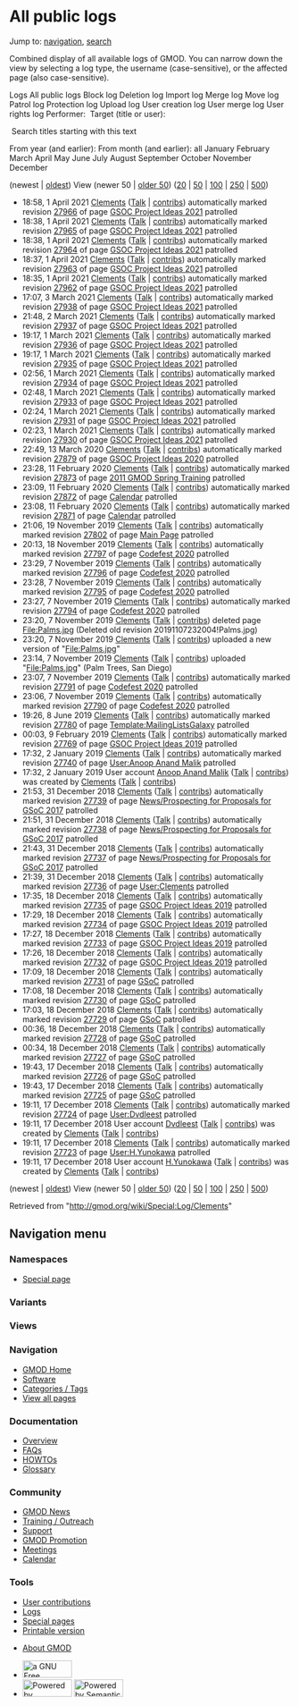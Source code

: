 <div id="mw-page-base" class="noprint">

</div>

<div id="mw-head-base" class="noprint">

</div>

<div id="content" class="mw-body" role="main">

<span id="top"></span>

<div id="mw-js-message" style="display:none;">

</div>



# <span dir="auto">All public logs</span>

<div id="bodyContent">

<div id="contentSub">

</div>

<div id="jump-to-nav" class="mw-jump">

Jump to: [navigation](#mw-navigation), [search](#p-search)

</div>

<div id="mw-content-text">

Combined display of all available logs of GMOD. You can narrow down the
view by selecting a log type, the username (case-sensitive), or the
affected page (also case-sensitive).

Logs All public logs Block log Deletion log Import log Merge log Move
log Patrol log Protection log Upload log User creation log User merge
log User rights log <span style="white-space: nowrap">Performer: </span>
<span style="white-space: nowrap">Target (title or user): </span>

 Search titles starting with this text

From year (and earlier): From month (and earlier): all January February
March April May June July August September October November December

(newest \| <a
href="/mediawiki/index.php?title=Special:Log/Clements&amp;dir=prev&amp;type=&amp;user=Clements"
class="mw-lastlink" rel="last" title="Special:Log/Clements">oldest</a>)
View (newer 50 \| <a
href="/mediawiki/index.php?title=Special:Log/Clements&amp;offset=20181217191124&amp;type=&amp;user=Clements"
class="mw-nextlink" rel="next" title="Special:Log/Clements">older 50</a>)
(<a
href="/mediawiki/index.php?title=Special:Log/Clements&amp;offset=&amp;limit=20&amp;type=&amp;user=Clements"
class="mw-numlink" title="Special:Log/Clements">20</a> \| <a
href="/mediawiki/index.php?title=Special:Log/Clements&amp;offset=&amp;limit=50&amp;type=&amp;user=Clements"
class="mw-numlink" title="Special:Log/Clements">50</a> \| <a
href="/mediawiki/index.php?title=Special:Log/Clements&amp;offset=&amp;limit=100&amp;type=&amp;user=Clements"
class="mw-numlink" title="Special:Log/Clements">100</a> \| <a
href="/mediawiki/index.php?title=Special:Log/Clements&amp;offset=&amp;limit=250&amp;type=&amp;user=Clements"
class="mw-numlink" title="Special:Log/Clements">250</a> \| <a
href="/mediawiki/index.php?title=Special:Log/Clements&amp;offset=&amp;limit=500&amp;type=&amp;user=Clements"
class="mw-numlink" title="Special:Log/Clements">500</a>)

- 18:58, 1 April 2021 <a href="/wiki/User:Clements" class="mw-userlink"
  title="User:Clements">Clements</a> <span class="mw-usertoollinks">(<a
  href="/mediawiki/index.php?title=User_talk:Clements&amp;action=edit&amp;redlink=1"
  class="new" title="User talk:Clements (page does not exist)">Talk</a>
  \|
  [contribs](/wiki/Special:Contributions/Clements "Special:Contributions/Clements"))</span>
  automatically marked revision
  [27966](/mediawiki/index.php?title=GSOC_Project_Ideas_2021&oldid=27966&diff=prev "GSOC Project Ideas 2021")
  of page [GSOC Project Ideas
  2021](/wiki/GSOC_Project_Ideas_2021 "GSOC Project Ideas 2021")
  patrolled
- 18:38, 1 April 2021 <a href="/wiki/User:Clements" class="mw-userlink"
  title="User:Clements">Clements</a> <span class="mw-usertoollinks">(<a
  href="/mediawiki/index.php?title=User_talk:Clements&amp;action=edit&amp;redlink=1"
  class="new" title="User talk:Clements (page does not exist)">Talk</a>
  \|
  [contribs](/wiki/Special:Contributions/Clements "Special:Contributions/Clements"))</span>
  automatically marked revision
  [27965](/mediawiki/index.php?title=GSOC_Project_Ideas_2021&oldid=27965&diff=prev "GSOC Project Ideas 2021")
  of page [GSOC Project Ideas
  2021](/wiki/GSOC_Project_Ideas_2021 "GSOC Project Ideas 2021")
  patrolled
- 18:38, 1 April 2021 <a href="/wiki/User:Clements" class="mw-userlink"
  title="User:Clements">Clements</a> <span class="mw-usertoollinks">(<a
  href="/mediawiki/index.php?title=User_talk:Clements&amp;action=edit&amp;redlink=1"
  class="new" title="User talk:Clements (page does not exist)">Talk</a>
  \|
  [contribs](/wiki/Special:Contributions/Clements "Special:Contributions/Clements"))</span>
  automatically marked revision
  [27964](/mediawiki/index.php?title=GSOC_Project_Ideas_2021&oldid=27964&diff=prev "GSOC Project Ideas 2021")
  of page [GSOC Project Ideas
  2021](/wiki/GSOC_Project_Ideas_2021 "GSOC Project Ideas 2021")
  patrolled
- 18:37, 1 April 2021 <a href="/wiki/User:Clements" class="mw-userlink"
  title="User:Clements">Clements</a> <span class="mw-usertoollinks">(<a
  href="/mediawiki/index.php?title=User_talk:Clements&amp;action=edit&amp;redlink=1"
  class="new" title="User talk:Clements (page does not exist)">Talk</a>
  \|
  [contribs](/wiki/Special:Contributions/Clements "Special:Contributions/Clements"))</span>
  automatically marked revision
  [27963](/mediawiki/index.php?title=GSOC_Project_Ideas_2021&oldid=27963&diff=prev "GSOC Project Ideas 2021")
  of page [GSOC Project Ideas
  2021](/wiki/GSOC_Project_Ideas_2021 "GSOC Project Ideas 2021")
  patrolled
- 18:35, 1 April 2021 <a href="/wiki/User:Clements" class="mw-userlink"
  title="User:Clements">Clements</a> <span class="mw-usertoollinks">(<a
  href="/mediawiki/index.php?title=User_talk:Clements&amp;action=edit&amp;redlink=1"
  class="new" title="User talk:Clements (page does not exist)">Talk</a>
  \|
  [contribs](/wiki/Special:Contributions/Clements "Special:Contributions/Clements"))</span>
  automatically marked revision
  [27962](/mediawiki/index.php?title=GSOC_Project_Ideas_2021&oldid=27962&diff=prev "GSOC Project Ideas 2021")
  of page [GSOC Project Ideas
  2021](/wiki/GSOC_Project_Ideas_2021 "GSOC Project Ideas 2021")
  patrolled
- 17:07, 3 March 2021 <a href="/wiki/User:Clements" class="mw-userlink"
  title="User:Clements">Clements</a> <span class="mw-usertoollinks">(<a
  href="/mediawiki/index.php?title=User_talk:Clements&amp;action=edit&amp;redlink=1"
  class="new" title="User talk:Clements (page does not exist)">Talk</a>
  \|
  [contribs](/wiki/Special:Contributions/Clements "Special:Contributions/Clements"))</span>
  automatically marked revision
  [27938](/mediawiki/index.php?title=GSOC_Project_Ideas_2021&oldid=27938&diff=prev "GSOC Project Ideas 2021")
  of page [GSOC Project Ideas
  2021](/wiki/GSOC_Project_Ideas_2021 "GSOC Project Ideas 2021")
  patrolled
- 21:48, 2 March 2021 <a href="/wiki/User:Clements" class="mw-userlink"
  title="User:Clements">Clements</a> <span class="mw-usertoollinks">(<a
  href="/mediawiki/index.php?title=User_talk:Clements&amp;action=edit&amp;redlink=1"
  class="new" title="User talk:Clements (page does not exist)">Talk</a>
  \|
  [contribs](/wiki/Special:Contributions/Clements "Special:Contributions/Clements"))</span>
  automatically marked revision
  [27937](/mediawiki/index.php?title=GSOC_Project_Ideas_2021&oldid=27937&diff=prev "GSOC Project Ideas 2021")
  of page [GSOC Project Ideas
  2021](/wiki/GSOC_Project_Ideas_2021 "GSOC Project Ideas 2021")
  patrolled
- 19:17, 1 March 2021 <a href="/wiki/User:Clements" class="mw-userlink"
  title="User:Clements">Clements</a> <span class="mw-usertoollinks">(<a
  href="/mediawiki/index.php?title=User_talk:Clements&amp;action=edit&amp;redlink=1"
  class="new" title="User talk:Clements (page does not exist)">Talk</a>
  \|
  [contribs](/wiki/Special:Contributions/Clements "Special:Contributions/Clements"))</span>
  automatically marked revision
  [27936](/mediawiki/index.php?title=GSOC_Project_Ideas_2021&oldid=27936&diff=prev "GSOC Project Ideas 2021")
  of page [GSOC Project Ideas
  2021](/wiki/GSOC_Project_Ideas_2021 "GSOC Project Ideas 2021")
  patrolled
- 19:17, 1 March 2021 <a href="/wiki/User:Clements" class="mw-userlink"
  title="User:Clements">Clements</a> <span class="mw-usertoollinks">(<a
  href="/mediawiki/index.php?title=User_talk:Clements&amp;action=edit&amp;redlink=1"
  class="new" title="User talk:Clements (page does not exist)">Talk</a>
  \|
  [contribs](/wiki/Special:Contributions/Clements "Special:Contributions/Clements"))</span>
  automatically marked revision
  [27935](/mediawiki/index.php?title=GSOC_Project_Ideas_2021&oldid=27935&diff=prev "GSOC Project Ideas 2021")
  of page [GSOC Project Ideas
  2021](/wiki/GSOC_Project_Ideas_2021 "GSOC Project Ideas 2021")
  patrolled
- 02:56, 1 March 2021 <a href="/wiki/User:Clements" class="mw-userlink"
  title="User:Clements">Clements</a> <span class="mw-usertoollinks">(<a
  href="/mediawiki/index.php?title=User_talk:Clements&amp;action=edit&amp;redlink=1"
  class="new" title="User talk:Clements (page does not exist)">Talk</a>
  \|
  [contribs](/wiki/Special:Contributions/Clements "Special:Contributions/Clements"))</span>
  automatically marked revision
  [27934](/mediawiki/index.php?title=GSOC_Project_Ideas_2021&oldid=27934&diff=prev "GSOC Project Ideas 2021")
  of page [GSOC Project Ideas
  2021](/wiki/GSOC_Project_Ideas_2021 "GSOC Project Ideas 2021")
  patrolled
- 02:48, 1 March 2021 <a href="/wiki/User:Clements" class="mw-userlink"
  title="User:Clements">Clements</a> <span class="mw-usertoollinks">(<a
  href="/mediawiki/index.php?title=User_talk:Clements&amp;action=edit&amp;redlink=1"
  class="new" title="User talk:Clements (page does not exist)">Talk</a>
  \|
  [contribs](/wiki/Special:Contributions/Clements "Special:Contributions/Clements"))</span>
  automatically marked revision
  [27933](/mediawiki/index.php?title=GSOC_Project_Ideas_2021&oldid=27933&diff=prev "GSOC Project Ideas 2021")
  of page [GSOC Project Ideas
  2021](/wiki/GSOC_Project_Ideas_2021 "GSOC Project Ideas 2021")
  patrolled
- 02:24, 1 March 2021 <a href="/wiki/User:Clements" class="mw-userlink"
  title="User:Clements">Clements</a> <span class="mw-usertoollinks">(<a
  href="/mediawiki/index.php?title=User_talk:Clements&amp;action=edit&amp;redlink=1"
  class="new" title="User talk:Clements (page does not exist)">Talk</a>
  \|
  [contribs](/wiki/Special:Contributions/Clements "Special:Contributions/Clements"))</span>
  automatically marked revision
  [27931](/mediawiki/index.php?title=GSOC_Project_Ideas_2021&oldid=27931&diff=prev "GSOC Project Ideas 2021")
  of page [GSOC Project Ideas
  2021](/wiki/GSOC_Project_Ideas_2021 "GSOC Project Ideas 2021")
  patrolled
- 02:23, 1 March 2021 <a href="/wiki/User:Clements" class="mw-userlink"
  title="User:Clements">Clements</a> <span class="mw-usertoollinks">(<a
  href="/mediawiki/index.php?title=User_talk:Clements&amp;action=edit&amp;redlink=1"
  class="new" title="User talk:Clements (page does not exist)">Talk</a>
  \|
  [contribs](/wiki/Special:Contributions/Clements "Special:Contributions/Clements"))</span>
  automatically marked revision
  [27930](/mediawiki/index.php?title=GSOC_Project_Ideas_2021&oldid=27930&diff=prev "GSOC Project Ideas 2021")
  of page [GSOC Project Ideas
  2021](/wiki/GSOC_Project_Ideas_2021 "GSOC Project Ideas 2021")
  patrolled
- 22:49, 13 March 2020 <a href="/wiki/User:Clements" class="mw-userlink"
  title="User:Clements">Clements</a> <span class="mw-usertoollinks">(<a
  href="/mediawiki/index.php?title=User_talk:Clements&amp;action=edit&amp;redlink=1"
  class="new" title="User talk:Clements (page does not exist)">Talk</a>
  \|
  [contribs](/wiki/Special:Contributions/Clements "Special:Contributions/Clements"))</span>
  automatically marked revision
  [27879](/mediawiki/index.php?title=GSOC_Project_Ideas_2020&oldid=27879&diff=prev "GSOC Project Ideas 2020")
  of page [GSOC Project Ideas
  2020](/wiki/GSOC_Project_Ideas_2020 "GSOC Project Ideas 2020")
  patrolled
- 23:28, 11 February 2020
  <a href="/wiki/User:Clements" class="mw-userlink"
  title="User:Clements">Clements</a> <span class="mw-usertoollinks">(<a
  href="/mediawiki/index.php?title=User_talk:Clements&amp;action=edit&amp;redlink=1"
  class="new" title="User talk:Clements (page does not exist)">Talk</a>
  \|
  [contribs](/wiki/Special:Contributions/Clements "Special:Contributions/Clements"))</span>
  automatically marked revision
  [27873](/mediawiki/index.php?title=2011_GMOD_Spring_Training&oldid=27873&diff=prev "2011 GMOD Spring Training")
  of page [2011 GMOD Spring
  Training](/wiki/2011_GMOD_Spring_Training "2011 GMOD Spring Training")
  patrolled
- 23:09, 11 February 2020
  <a href="/wiki/User:Clements" class="mw-userlink"
  title="User:Clements">Clements</a> <span class="mw-usertoollinks">(<a
  href="/mediawiki/index.php?title=User_talk:Clements&amp;action=edit&amp;redlink=1"
  class="new" title="User talk:Clements (page does not exist)">Talk</a>
  \|
  [contribs](/wiki/Special:Contributions/Clements "Special:Contributions/Clements"))</span>
  automatically marked revision
  [27872](/mediawiki/index.php?title=Calendar&oldid=27872&diff=prev "Calendar")
  of page [Calendar](/wiki/Calendar "Calendar") patrolled
- 23:08, 11 February 2020
  <a href="/wiki/User:Clements" class="mw-userlink"
  title="User:Clements">Clements</a> <span class="mw-usertoollinks">(<a
  href="/mediawiki/index.php?title=User_talk:Clements&amp;action=edit&amp;redlink=1"
  class="new" title="User talk:Clements (page does not exist)">Talk</a>
  \|
  [contribs](/wiki/Special:Contributions/Clements "Special:Contributions/Clements"))</span>
  automatically marked revision
  [27871](/mediawiki/index.php?title=Calendar&oldid=27871&diff=prev "Calendar")
  of page [Calendar](/wiki/Calendar "Calendar") patrolled
- 21:06, 19 November 2019
  <a href="/wiki/User:Clements" class="mw-userlink"
  title="User:Clements">Clements</a> <span class="mw-usertoollinks">(<a
  href="/mediawiki/index.php?title=User_talk:Clements&amp;action=edit&amp;redlink=1"
  class="new" title="User talk:Clements (page does not exist)">Talk</a>
  \|
  [contribs](/wiki/Special:Contributions/Clements "Special:Contributions/Clements"))</span>
  automatically marked revision
  [27802](/mediawiki/index.php?title=Main_Page&oldid=27802&diff=prev "Main Page")
  of page [Main Page](/wiki/Main_Page "Main Page") patrolled
- 20:13, 18 November 2019
  <a href="/wiki/User:Clements" class="mw-userlink"
  title="User:Clements">Clements</a> <span class="mw-usertoollinks">(<a
  href="/mediawiki/index.php?title=User_talk:Clements&amp;action=edit&amp;redlink=1"
  class="new" title="User talk:Clements (page does not exist)">Talk</a>
  \|
  [contribs](/wiki/Special:Contributions/Clements "Special:Contributions/Clements"))</span>
  automatically marked revision
  [27797](/mediawiki/index.php?title=Codefest_2020&oldid=27797&diff=prev "Codefest 2020")
  of page [Codefest 2020](/wiki/Codefest_2020 "Codefest 2020") patrolled
- 23:29, 7 November 2019
  <a href="/wiki/User:Clements" class="mw-userlink"
  title="User:Clements">Clements</a> <span class="mw-usertoollinks">(<a
  href="/mediawiki/index.php?title=User_talk:Clements&amp;action=edit&amp;redlink=1"
  class="new" title="User talk:Clements (page does not exist)">Talk</a>
  \|
  [contribs](/wiki/Special:Contributions/Clements "Special:Contributions/Clements"))</span>
  automatically marked revision
  [27796](/mediawiki/index.php?title=Codefest_2020&oldid=27796&diff=prev "Codefest 2020")
  of page [Codefest 2020](/wiki/Codefest_2020 "Codefest 2020") patrolled
- 23:28, 7 November 2019
  <a href="/wiki/User:Clements" class="mw-userlink"
  title="User:Clements">Clements</a> <span class="mw-usertoollinks">(<a
  href="/mediawiki/index.php?title=User_talk:Clements&amp;action=edit&amp;redlink=1"
  class="new" title="User talk:Clements (page does not exist)">Talk</a>
  \|
  [contribs](/wiki/Special:Contributions/Clements "Special:Contributions/Clements"))</span>
  automatically marked revision
  [27795](/mediawiki/index.php?title=Codefest_2020&oldid=27795&diff=prev "Codefest 2020")
  of page [Codefest 2020](/wiki/Codefest_2020 "Codefest 2020") patrolled
- 23:27, 7 November 2019
  <a href="/wiki/User:Clements" class="mw-userlink"
  title="User:Clements">Clements</a> <span class="mw-usertoollinks">(<a
  href="/mediawiki/index.php?title=User_talk:Clements&amp;action=edit&amp;redlink=1"
  class="new" title="User talk:Clements (page does not exist)">Talk</a>
  \|
  [contribs](/wiki/Special:Contributions/Clements "Special:Contributions/Clements"))</span>
  automatically marked revision
  [27794](/mediawiki/index.php?title=Codefest_2020&oldid=27794&diff=prev "Codefest 2020")
  of page [Codefest 2020](/wiki/Codefest_2020 "Codefest 2020") patrolled
- 23:20, 7 November 2019
  <a href="/wiki/User:Clements" class="mw-userlink"
  title="User:Clements">Clements</a> <span class="mw-usertoollinks">(<a
  href="/mediawiki/index.php?title=User_talk:Clements&amp;action=edit&amp;redlink=1"
  class="new" title="User talk:Clements (page does not exist)">Talk</a>
  \|
  [contribs](/wiki/Special:Contributions/Clements "Special:Contributions/Clements"))</span>
  deleted page [File:Palms.jpg](/wiki/File:Palms.jpg "File:Palms.jpg")
  <span class="comment">(Deleted old revision
  20191107232004!Palms.jpg)</span>
- 23:20, 7 November 2019
  <a href="/wiki/User:Clements" class="mw-userlink"
  title="User:Clements">Clements</a> <span class="mw-usertoollinks">(<a
  href="/mediawiki/index.php?title=User_talk:Clements&amp;action=edit&amp;redlink=1"
  class="new" title="User talk:Clements (page does not exist)">Talk</a>
  \|
  [contribs](/wiki/Special:Contributions/Clements "Special:Contributions/Clements"))</span>
  uploaded a new version of
  "[File:Palms.jpg](/wiki/File:Palms.jpg "File:Palms.jpg")"
- 23:14, 7 November 2019
  <a href="/wiki/User:Clements" class="mw-userlink"
  title="User:Clements">Clements</a> <span class="mw-usertoollinks">(<a
  href="/mediawiki/index.php?title=User_talk:Clements&amp;action=edit&amp;redlink=1"
  class="new" title="User talk:Clements (page does not exist)">Talk</a>
  \|
  [contribs](/wiki/Special:Contributions/Clements "Special:Contributions/Clements"))</span>
  uploaded "[File:Palms.jpg](/wiki/File:Palms.jpg "File:Palms.jpg")"
  <span class="comment">(Palm Trees, San Diego)</span>
- 23:07, 7 November 2019
  <a href="/wiki/User:Clements" class="mw-userlink"
  title="User:Clements">Clements</a> <span class="mw-usertoollinks">(<a
  href="/mediawiki/index.php?title=User_talk:Clements&amp;action=edit&amp;redlink=1"
  class="new" title="User talk:Clements (page does not exist)">Talk</a>
  \|
  [contribs](/wiki/Special:Contributions/Clements "Special:Contributions/Clements"))</span>
  automatically marked revision
  [27791](/mediawiki/index.php?title=Codefest_2020&oldid=27791&diff=prev "Codefest 2020")
  of page [Codefest 2020](/wiki/Codefest_2020 "Codefest 2020") patrolled
- 23:06, 7 November 2019
  <a href="/wiki/User:Clements" class="mw-userlink"
  title="User:Clements">Clements</a> <span class="mw-usertoollinks">(<a
  href="/mediawiki/index.php?title=User_talk:Clements&amp;action=edit&amp;redlink=1"
  class="new" title="User talk:Clements (page does not exist)">Talk</a>
  \|
  [contribs](/wiki/Special:Contributions/Clements "Special:Contributions/Clements"))</span>
  automatically marked revision
  [27790](/mediawiki/index.php?title=Codefest_2020&oldid=27790&diff=prev "Codefest 2020")
  of page [Codefest 2020](/wiki/Codefest_2020 "Codefest 2020") patrolled
- 19:26, 8 June 2019 <a href="/wiki/User:Clements" class="mw-userlink"
  title="User:Clements">Clements</a> <span class="mw-usertoollinks">(<a
  href="/mediawiki/index.php?title=User_talk:Clements&amp;action=edit&amp;redlink=1"
  class="new" title="User talk:Clements (page does not exist)">Talk</a>
  \|
  [contribs](/wiki/Special:Contributions/Clements "Special:Contributions/Clements"))</span>
  automatically marked revision
  [27780](/mediawiki/index.php?title=Template:MailingListsGalaxy&oldid=27780&diff=prev "Template:MailingListsGalaxy")
  of page
  [Template:MailingListsGalaxy](/wiki/Template:MailingListsGalaxy "Template:MailingListsGalaxy")
  patrolled
- 00:03, 9 February 2019
  <a href="/wiki/User:Clements" class="mw-userlink"
  title="User:Clements">Clements</a> <span class="mw-usertoollinks">(<a
  href="/mediawiki/index.php?title=User_talk:Clements&amp;action=edit&amp;redlink=1"
  class="new" title="User talk:Clements (page does not exist)">Talk</a>
  \|
  [contribs](/wiki/Special:Contributions/Clements "Special:Contributions/Clements"))</span>
  automatically marked revision
  [27769](/mediawiki/index.php?title=GSOC_Project_Ideas_2019&oldid=27769&diff=prev "GSOC Project Ideas 2019")
  of page [GSOC Project Ideas
  2019](/wiki/GSOC_Project_Ideas_2019 "GSOC Project Ideas 2019")
  patrolled
- 17:32, 2 January 2019
  <a href="/wiki/User:Clements" class="mw-userlink"
  title="User:Clements">Clements</a> <span class="mw-usertoollinks">(<a
  href="/mediawiki/index.php?title=User_talk:Clements&amp;action=edit&amp;redlink=1"
  class="new" title="User talk:Clements (page does not exist)">Talk</a>
  \|
  [contribs](/wiki/Special:Contributions/Clements "Special:Contributions/Clements"))</span>
  automatically marked revision
  [27740](/mediawiki/index.php?title=User:Anoop_Anand_Malik&oldid=27740&diff=prev "User:Anoop Anand Malik")
  of page [User:Anoop Anand
  Malik](/wiki/User:Anoop_Anand_Malik "User:Anoop Anand Malik")
  patrolled
- 17:32, 2 January 2019 User account
  <a href="/wiki/User:Anoop_Anand_Malik" class="mw-userlink"
  title="User:Anoop Anand Malik">Anoop Anand Malik</a>
  <span class="mw-usertoollinks">(<a
  href="/mediawiki/index.php?title=User_talk:Anoop_Anand_Malik&amp;action=edit&amp;redlink=1"
  class="new"
  title="User talk:Anoop Anand Malik (page does not exist)">Talk</a> \|
  <a href="/wiki/Special:Contributions/Anoop_Anand_Malik" class="new"
  title="Special:Contributions/Anoop Anand Malik">contribs</a>)</span>
  was created by <a href="/wiki/User:Clements" class="mw-userlink"
  title="User:Clements">Clements</a> <span class="mw-usertoollinks">(<a
  href="/mediawiki/index.php?title=User_talk:Clements&amp;action=edit&amp;redlink=1"
  class="new" title="User talk:Clements (page does not exist)">Talk</a>
  \|
  [contribs](/wiki/Special:Contributions/Clements "Special:Contributions/Clements"))</span>
- 21:53, 31 December 2018
  <a href="/wiki/User:Clements" class="mw-userlink"
  title="User:Clements">Clements</a> <span class="mw-usertoollinks">(<a
  href="/mediawiki/index.php?title=User_talk:Clements&amp;action=edit&amp;redlink=1"
  class="new" title="User talk:Clements (page does not exist)">Talk</a>
  \|
  [contribs](/wiki/Special:Contributions/Clements "Special:Contributions/Clements"))</span>
  automatically marked revision
  [27739](/mediawiki/index.php?title=News/Prospecting_for_Proposals_for_GSoC_2017&oldid=27739&diff=prev "News/Prospecting for Proposals for GSoC 2017")
  of page [News/Prospecting for Proposals for GSoC
  2017](/wiki/News/Prospecting_for_Proposals_for_GSoC_2017 "News/Prospecting for Proposals for GSoC 2017")
  patrolled
- 21:51, 31 December 2018
  <a href="/wiki/User:Clements" class="mw-userlink"
  title="User:Clements">Clements</a> <span class="mw-usertoollinks">(<a
  href="/mediawiki/index.php?title=User_talk:Clements&amp;action=edit&amp;redlink=1"
  class="new" title="User talk:Clements (page does not exist)">Talk</a>
  \|
  [contribs](/wiki/Special:Contributions/Clements "Special:Contributions/Clements"))</span>
  automatically marked revision
  [27738](/mediawiki/index.php?title=News/Prospecting_for_Proposals_for_GSoC_2017&oldid=27738&diff=prev "News/Prospecting for Proposals for GSoC 2017")
  of page [News/Prospecting for Proposals for GSoC
  2017](/wiki/News/Prospecting_for_Proposals_for_GSoC_2017 "News/Prospecting for Proposals for GSoC 2017")
  patrolled
- 21:43, 31 December 2018
  <a href="/wiki/User:Clements" class="mw-userlink"
  title="User:Clements">Clements</a> <span class="mw-usertoollinks">(<a
  href="/mediawiki/index.php?title=User_talk:Clements&amp;action=edit&amp;redlink=1"
  class="new" title="User talk:Clements (page does not exist)">Talk</a>
  \|
  [contribs](/wiki/Special:Contributions/Clements "Special:Contributions/Clements"))</span>
  automatically marked revision
  [27737](/mediawiki/index.php?title=News/Prospecting_for_Proposals_for_GSoC_2017&oldid=27737&diff=prev "News/Prospecting for Proposals for GSoC 2017")
  of page [News/Prospecting for Proposals for GSoC
  2017](/wiki/News/Prospecting_for_Proposals_for_GSoC_2017 "News/Prospecting for Proposals for GSoC 2017")
  patrolled
- 21:39, 31 December 2018
  <a href="/wiki/User:Clements" class="mw-userlink"
  title="User:Clements">Clements</a> <span class="mw-usertoollinks">(<a
  href="/mediawiki/index.php?title=User_talk:Clements&amp;action=edit&amp;redlink=1"
  class="new" title="User talk:Clements (page does not exist)">Talk</a>
  \|
  [contribs](/wiki/Special:Contributions/Clements "Special:Contributions/Clements"))</span>
  automatically marked revision
  [27736](/mediawiki/index.php?title=User:Clements&oldid=27736&diff=prev "User:Clements")
  of page [User:Clements](/wiki/User:Clements "User:Clements") patrolled
- 17:35, 18 December 2018
  <a href="/wiki/User:Clements" class="mw-userlink"
  title="User:Clements">Clements</a> <span class="mw-usertoollinks">(<a
  href="/mediawiki/index.php?title=User_talk:Clements&amp;action=edit&amp;redlink=1"
  class="new" title="User talk:Clements (page does not exist)">Talk</a>
  \|
  [contribs](/wiki/Special:Contributions/Clements "Special:Contributions/Clements"))</span>
  automatically marked revision
  [27735](/mediawiki/index.php?title=GSOC_Project_Ideas_2019&oldid=27735&diff=prev "GSOC Project Ideas 2019")
  of page [GSOC Project Ideas
  2019](/wiki/GSOC_Project_Ideas_2019 "GSOC Project Ideas 2019")
  patrolled
- 17:29, 18 December 2018
  <a href="/wiki/User:Clements" class="mw-userlink"
  title="User:Clements">Clements</a> <span class="mw-usertoollinks">(<a
  href="/mediawiki/index.php?title=User_talk:Clements&amp;action=edit&amp;redlink=1"
  class="new" title="User talk:Clements (page does not exist)">Talk</a>
  \|
  [contribs](/wiki/Special:Contributions/Clements "Special:Contributions/Clements"))</span>
  automatically marked revision
  [27734](/mediawiki/index.php?title=GSOC_Project_Ideas_2019&oldid=27734&diff=prev "GSOC Project Ideas 2019")
  of page [GSOC Project Ideas
  2019](/wiki/GSOC_Project_Ideas_2019 "GSOC Project Ideas 2019")
  patrolled
- 17:27, 18 December 2018
  <a href="/wiki/User:Clements" class="mw-userlink"
  title="User:Clements">Clements</a> <span class="mw-usertoollinks">(<a
  href="/mediawiki/index.php?title=User_talk:Clements&amp;action=edit&amp;redlink=1"
  class="new" title="User talk:Clements (page does not exist)">Talk</a>
  \|
  [contribs](/wiki/Special:Contributions/Clements "Special:Contributions/Clements"))</span>
  automatically marked revision
  [27733](/mediawiki/index.php?title=GSOC_Project_Ideas_2019&oldid=27733&diff=prev "GSOC Project Ideas 2019")
  of page [GSOC Project Ideas
  2019](/wiki/GSOC_Project_Ideas_2019 "GSOC Project Ideas 2019")
  patrolled
- 17:26, 18 December 2018
  <a href="/wiki/User:Clements" class="mw-userlink"
  title="User:Clements">Clements</a> <span class="mw-usertoollinks">(<a
  href="/mediawiki/index.php?title=User_talk:Clements&amp;action=edit&amp;redlink=1"
  class="new" title="User talk:Clements (page does not exist)">Talk</a>
  \|
  [contribs](/wiki/Special:Contributions/Clements "Special:Contributions/Clements"))</span>
  automatically marked revision
  [27732](/mediawiki/index.php?title=GSOC_Project_Ideas_2019&oldid=27732&diff=prev "GSOC Project Ideas 2019")
  of page [GSOC Project Ideas
  2019](/wiki/GSOC_Project_Ideas_2019 "GSOC Project Ideas 2019")
  patrolled
- 17:09, 18 December 2018
  <a href="/wiki/User:Clements" class="mw-userlink"
  title="User:Clements">Clements</a> <span class="mw-usertoollinks">(<a
  href="/mediawiki/index.php?title=User_talk:Clements&amp;action=edit&amp;redlink=1"
  class="new" title="User talk:Clements (page does not exist)">Talk</a>
  \|
  [contribs](/wiki/Special:Contributions/Clements "Special:Contributions/Clements"))</span>
  automatically marked revision
  [27731](/mediawiki/index.php?title=GSoC&oldid=27731&diff=prev "GSoC")
  of page [GSoC](/wiki/GSoC "GSoC") patrolled
- 17:08, 18 December 2018
  <a href="/wiki/User:Clements" class="mw-userlink"
  title="User:Clements">Clements</a> <span class="mw-usertoollinks">(<a
  href="/mediawiki/index.php?title=User_talk:Clements&amp;action=edit&amp;redlink=1"
  class="new" title="User talk:Clements (page does not exist)">Talk</a>
  \|
  [contribs](/wiki/Special:Contributions/Clements "Special:Contributions/Clements"))</span>
  automatically marked revision
  [27730](/mediawiki/index.php?title=GSoC&oldid=27730&diff=prev "GSoC")
  of page [GSoC](/wiki/GSoC "GSoC") patrolled
- 17:03, 18 December 2018
  <a href="/wiki/User:Clements" class="mw-userlink"
  title="User:Clements">Clements</a> <span class="mw-usertoollinks">(<a
  href="/mediawiki/index.php?title=User_talk:Clements&amp;action=edit&amp;redlink=1"
  class="new" title="User talk:Clements (page does not exist)">Talk</a>
  \|
  [contribs](/wiki/Special:Contributions/Clements "Special:Contributions/Clements"))</span>
  automatically marked revision
  [27729](/mediawiki/index.php?title=GSoC&oldid=27729&diff=prev "GSoC")
  of page [GSoC](/wiki/GSoC "GSoC") patrolled
- 00:36, 18 December 2018
  <a href="/wiki/User:Clements" class="mw-userlink"
  title="User:Clements">Clements</a> <span class="mw-usertoollinks">(<a
  href="/mediawiki/index.php?title=User_talk:Clements&amp;action=edit&amp;redlink=1"
  class="new" title="User talk:Clements (page does not exist)">Talk</a>
  \|
  [contribs](/wiki/Special:Contributions/Clements "Special:Contributions/Clements"))</span>
  automatically marked revision
  [27728](/mediawiki/index.php?title=GSoC&oldid=27728&diff=prev "GSoC")
  of page [GSoC](/wiki/GSoC "GSoC") patrolled
- 00:34, 18 December 2018
  <a href="/wiki/User:Clements" class="mw-userlink"
  title="User:Clements">Clements</a> <span class="mw-usertoollinks">(<a
  href="/mediawiki/index.php?title=User_talk:Clements&amp;action=edit&amp;redlink=1"
  class="new" title="User talk:Clements (page does not exist)">Talk</a>
  \|
  [contribs](/wiki/Special:Contributions/Clements "Special:Contributions/Clements"))</span>
  automatically marked revision
  [27727](/mediawiki/index.php?title=GSoC&oldid=27727&diff=prev "GSoC")
  of page [GSoC](/wiki/GSoC "GSoC") patrolled
- 19:43, 17 December 2018
  <a href="/wiki/User:Clements" class="mw-userlink"
  title="User:Clements">Clements</a> <span class="mw-usertoollinks">(<a
  href="/mediawiki/index.php?title=User_talk:Clements&amp;action=edit&amp;redlink=1"
  class="new" title="User talk:Clements (page does not exist)">Talk</a>
  \|
  [contribs](/wiki/Special:Contributions/Clements "Special:Contributions/Clements"))</span>
  automatically marked revision
  [27726](/mediawiki/index.php?title=GSoC&oldid=27726&diff=prev "GSoC")
  of page [GSoC](/wiki/GSoC "GSoC") patrolled
- 19:43, 17 December 2018
  <a href="/wiki/User:Clements" class="mw-userlink"
  title="User:Clements">Clements</a> <span class="mw-usertoollinks">(<a
  href="/mediawiki/index.php?title=User_talk:Clements&amp;action=edit&amp;redlink=1"
  class="new" title="User talk:Clements (page does not exist)">Talk</a>
  \|
  [contribs](/wiki/Special:Contributions/Clements "Special:Contributions/Clements"))</span>
  automatically marked revision
  [27725](/mediawiki/index.php?title=GSoC&oldid=27725&diff=prev "GSoC")
  of page [GSoC](/wiki/GSoC "GSoC") patrolled
- 19:11, 17 December 2018
  <a href="/wiki/User:Clements" class="mw-userlink"
  title="User:Clements">Clements</a> <span class="mw-usertoollinks">(<a
  href="/mediawiki/index.php?title=User_talk:Clements&amp;action=edit&amp;redlink=1"
  class="new" title="User talk:Clements (page does not exist)">Talk</a>
  \|
  [contribs](/wiki/Special:Contributions/Clements "Special:Contributions/Clements"))</span>
  automatically marked revision
  [27724](/mediawiki/index.php?title=User:Dvdleest&oldid=27724&diff=prev "User:Dvdleest")
  of page [User:Dvdleest](/wiki/User:Dvdleest "User:Dvdleest") patrolled
- 19:11, 17 December 2018 User account
  <a href="/wiki/User:Dvdleest" class="mw-userlink"
  title="User:Dvdleest">Dvdleest</a> <span class="mw-usertoollinks">(<a
  href="/mediawiki/index.php?title=User_talk:Dvdleest&amp;action=edit&amp;redlink=1"
  class="new" title="User talk:Dvdleest (page does not exist)">Talk</a>
  \| <a href="/wiki/Special:Contributions/Dvdleest" class="new"
  title="Special:Contributions/Dvdleest">contribs</a>)</span> was
  created by <a href="/wiki/User:Clements" class="mw-userlink"
  title="User:Clements">Clements</a> <span class="mw-usertoollinks">(<a
  href="/mediawiki/index.php?title=User_talk:Clements&amp;action=edit&amp;redlink=1"
  class="new" title="User talk:Clements (page does not exist)">Talk</a>
  \|
  [contribs](/wiki/Special:Contributions/Clements "Special:Contributions/Clements"))</span>
- 19:11, 17 December 2018
  <a href="/wiki/User:Clements" class="mw-userlink"
  title="User:Clements">Clements</a> <span class="mw-usertoollinks">(<a
  href="/mediawiki/index.php?title=User_talk:Clements&amp;action=edit&amp;redlink=1"
  class="new" title="User talk:Clements (page does not exist)">Talk</a>
  \|
  [contribs](/wiki/Special:Contributions/Clements "Special:Contributions/Clements"))</span>
  automatically marked revision
  [27723](/mediawiki/index.php?title=User:H.Yunokawa&oldid=27723&diff=prev "User:H.Yunokawa")
  of page [User:H.Yunokawa](/wiki/User:H.Yunokawa "User:H.Yunokawa")
  patrolled
- 19:11, 17 December 2018 User account
  <a href="/wiki/User:H.Yunokawa" class="mw-userlink"
  title="User:H.Yunokawa">H.Yunokawa</a>
  <span class="mw-usertoollinks">(<a
  href="/mediawiki/index.php?title=User_talk:H.Yunokawa&amp;action=edit&amp;redlink=1"
  class="new" title="User talk:H.Yunokawa (page does not exist)">Talk</a>
  \| <a href="/wiki/Special:Contributions/H.Yunokawa" class="new"
  title="Special:Contributions/H.Yunokawa">contribs</a>)</span> was
  created by <a href="/wiki/User:Clements" class="mw-userlink"
  title="User:Clements">Clements</a> <span class="mw-usertoollinks">(<a
  href="/mediawiki/index.php?title=User_talk:Clements&amp;action=edit&amp;redlink=1"
  class="new" title="User talk:Clements (page does not exist)">Talk</a>
  \|
  [contribs](/wiki/Special:Contributions/Clements "Special:Contributions/Clements"))</span>

(newest \| <a
href="/mediawiki/index.php?title=Special:Log/Clements&amp;dir=prev&amp;type=&amp;user=Clements"
class="mw-lastlink" rel="last" title="Special:Log/Clements">oldest</a>)
View (newer 50 \| <a
href="/mediawiki/index.php?title=Special:Log/Clements&amp;offset=20181217191124&amp;type=&amp;user=Clements"
class="mw-nextlink" rel="next" title="Special:Log/Clements">older 50</a>)
(<a
href="/mediawiki/index.php?title=Special:Log/Clements&amp;offset=&amp;limit=20&amp;type=&amp;user=Clements"
class="mw-numlink" title="Special:Log/Clements">20</a> \| <a
href="/mediawiki/index.php?title=Special:Log/Clements&amp;offset=&amp;limit=50&amp;type=&amp;user=Clements"
class="mw-numlink" title="Special:Log/Clements">50</a> \| <a
href="/mediawiki/index.php?title=Special:Log/Clements&amp;offset=&amp;limit=100&amp;type=&amp;user=Clements"
class="mw-numlink" title="Special:Log/Clements">100</a> \| <a
href="/mediawiki/index.php?title=Special:Log/Clements&amp;offset=&amp;limit=250&amp;type=&amp;user=Clements"
class="mw-numlink" title="Special:Log/Clements">250</a> \| <a
href="/mediawiki/index.php?title=Special:Log/Clements&amp;offset=&amp;limit=500&amp;type=&amp;user=Clements"
class="mw-numlink" title="Special:Log/Clements">500</a>)

</div>

<div class="printfooter">

Retrieved from "<http://gmod.org/wiki/Special:Log/Clements>"

</div>

<div id="catlinks" class="catlinks catlinks-allhidden">

</div>

<div class="visualClear">

</div>

</div>

</div>

<div id="mw-navigation">

## Navigation menu

<div id="mw-head">



<div id="left-navigation">

<div id="p-namespaces" class="vectorTabs" role="navigation"
aria-labelledby="p-namespaces-label">

### Namespaces

- <span id="ca-nstab-special">[Special
  page](/wiki/Special:Log/Clements "This is a special page, you cannot edit the page itself")</span>

</div>

<div id="p-variants" class="vectorMenu emptyPortlet" role="navigation"
aria-labelledby="p-variants-label">

### 

### Variants[](#)

<div class="menu">

</div>

</div>

</div>

<div id="right-navigation">

<div id="p-views" class="vectorTabs emptyPortlet" role="navigation"
aria-labelledby="p-views-label">

### Views

</div>



</div>



</div>

</div>

</div>

<div id="mw-panel">

<div id="p-logo" role="banner">

<a href="/wiki/Main_Page"
style="background-image: url(http://gmod.org/images/GMOD-cogs.png);"
title="Visit the main page"></a>

</div>

<div id="p-Navigation" class="portal" role="navigation"
aria-labelledby="p-Navigation-label">

### Navigation

<div class="body">

- <span id="n-GMOD-Home">[GMOD Home](/wiki/Main_Page)</span>
- <span id="n-Software">[Software](/wiki/GMOD_Components)</span>
- <span id="n-Categories-.2F-Tags">[Categories /
  Tags](/wiki/Categories)</span>
- <span id="n-View-all-pages">[View all
  pages](/wiki/Special:AllPages)</span>

</div>

</div>

<div id="p-Documentation" class="portal" role="navigation"
aria-labelledby="p-Documentation-label">

### Documentation

<div class="body">

- <span id="n-Overview">[Overview](/wiki/Overview)</span>
- <span id="n-FAQs">[FAQs](/wiki/Category:FAQ)</span>
- <span id="n-HOWTOs">[HOWTOs](/wiki/Category:HOWTO)</span>
- <span id="n-Glossary">[Glossary](/wiki/Glossary)</span>

</div>

</div>

<div id="p-Community" class="portal" role="navigation"
aria-labelledby="p-Community-label">

### Community

<div class="body">

- <span id="n-GMOD-News">[GMOD News](/wiki/GMOD_News)</span>
- <span id="n-Training-.2F-Outreach">[Training /
  Outreach](/wiki/Training_and_Outreach)</span>
- <span id="n-Support">[Support](/wiki/Support)</span>
- <span id="n-GMOD-Promotion">[GMOD
  Promotion](/wiki/GMOD_Promotion)</span>
- <span id="n-Meetings">[Meetings](/wiki/Meetings)</span>
- <span id="n-Calendar">[Calendar](/wiki/Calendar)</span>

</div>

</div>

<div id="p-tb" class="portal" role="navigation"
aria-labelledby="p-tb-label">

### Tools

<div class="body">

- <span id="t-contributions">[User
  contributions](/wiki/Special:Contributions/Clements "A list of contributions of this user")</span>
- <span id="t-log">[Logs](/wiki/Special:Log/Clements)</span>
- <span id="t-specialpages"><a href="/wiki/Special:SpecialPages" accesskey="q"
  title="A list of all special pages [q]">Special pages</a></span>
- <span id="t-print"><a
  href="/mediawiki/index.php?title=Special:Log/Clements&amp;printable=yes"
  rel="alternate" accesskey="p"
  title="Printable version of this page [p]">Printable version</a></span>

</div>

</div>

</div>

</div>

<div id="footer" role="contentinfo">

- <span id="footer-places-about">[About
  GMOD](/wiki/GMOD:About "GMOD:About")</span>

<!-- -->

- <span id="footer-copyrightico">[<img src="http://www.gnu.org/graphics/gfdl-logo-small.png" width="88"
  height="31" alt="a GNU Free Documentation License" />](http://www.gnu.org/licenses/fdl-1.3.html)</span>
- <span id="footer-poweredbyico">[<img src="/mediawiki/skins/common/images/poweredby_mediawiki_88x31.png"
  width="88" height="31" alt="Powered by MediaWiki" />](//www.mediawiki.org/)
  [<img
  src="/mediawiki/extensions/SemanticMediaWiki/includes/../resources/images/smw_button.png"
  width="88" height="31" alt="Powered by Semantic MediaWiki" />](https://www.semantic-mediawiki.org/wiki/Semantic_MediaWiki)</span>

<div style="clear:both">

</div>

</div>
